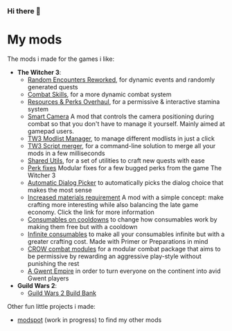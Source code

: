 ### Hi there 👋
# My mods
The mods i made for the games i like:
  - **The Witcher 3**:
    - [Random Encounters Reworked](https://github.com/Aelto/tw3-random-encounters-reworked), for dynamic events and randomly generated quests
    - [Combat Skills](https://github.com/Aelto/tw3-combat-skills), for a more dynamic combat system
    - [Resources & Perks Overhaul](https://github.com/Aelto/tw3-resources-perks-overhaul), for a permissive & interactive stamina system
    - [Smart Camera](https://modspot.dev/u/aeltoth/tw3-smart-camera) A mod that controls the camera positioning during combat so that you don't have to manage it yourself. Mainly aimed at gamepad users.
    - [TW3 Modlist Manager](https://github.com/Aelto/tw3-modlist-manager), to manage different modlists in just a click
    - [TW3 Script merger](https://github.com/Aelto/tw3-script-merger), for a command-line  solution to merge all your mods in a few milliseconds
    - [Shared Utils](https://github.com/Aelto/tw3-shared-utils), for a set of utilities to craft new quests with ease
    - [Perk fixes](https://github.com/Aelto/tw3-perk-fixes) Modular fixes for a few bugged perks from the game The Witcher 3
    - [Automatic Dialog Picker](https://github.com/Aelto/tw3-automatic-dialog-picker) to automatically picks the dialog choice that makes the most sense
    - [Increased materials requirement](https://github.com/Aelto/tw3-increased-materials-requirement) A mod with a simple concept: make crafting more interesting while also balancing the late game economy. Click the link for more information
    - [Consumables on cooldowns](https://github.com/Aelto/tw3-consumables-on-cooldowns) to change how consumables work by making them free but with a cooldown
    - [Infinite consumables](https://github.com/Aelto/tw3-infinite-consumables) to make all your consumables infinite but with a greater crafting cost. Made with Primer or Preparations in mind
    - [CROW combat modules](https://modspot.dev/u/aeltoth/tw3-crow) for a modular combat package that aims to be permissive by rewarding an aggressive play-style without punishing the rest
    - [A Gwent Empire](https://modspot.dev/u/aeltoth/a-gwent-empire) in order to turn everyone on the continent into avid Gwent players
  - **Guild Wars 2**:
    - [Guild Wars 2 Build Bank](https://github.com/Aelto/gw2-build-bank)

Other fun little projects i made:
 - [modspot](https://modspot.dev/browse) (work in progress) to find my other mods

